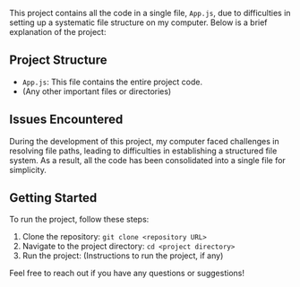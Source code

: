 This project contains all the code in a single file, `App.js`, due to difficulties in setting up a systematic file structure on my computer. Below is a brief explanation of the project:

## Project Structure

- `App.js`: This file contains the entire project code.
- (Any other important files or directories)

## Issues Encountered

During the development of this project, my computer faced challenges in resolving file paths, leading to difficulties in establishing a structured file system. As a result, all the code has been consolidated into a single file for simplicity.

## Getting Started

To run the project, follow these steps:

1. Clone the repository: `git clone <repository URL>`
2. Navigate to the project directory: `cd <project directory>`
3. Run the project: (Instructions to run the project, if any)

Feel free to reach out if you have any questions or suggestions!
